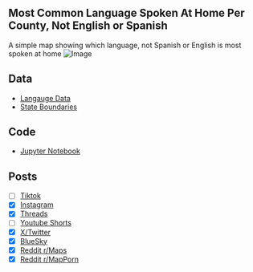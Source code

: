 ## Most Common Language Spoken At Home Per County, Not English or Spanish
A simple map showing which language, not Spanish or English is most spoken at home
![Image](https://drive.google.com/uc?export=view&id=1NXR3uyc_0bVk0n4kMlQD-UbZdQXxegMu)

## Data
* [Langauge Data](https://data.census.gov/table/ACSDT5Y2023.C16001)
* [State Boundaries](https://www.census.gov/geographies/mapping-files/time-series/geo/carto-boundary-file.html)

## Code
* [Jupyter Notebook](FormatData.ipynb)

## Posts
- [ ] [Tiktok]()
- [x] [Instagram](https://www.instagram.com/p/DOGxuNUEcpb/)
- [x] [Threads](https://www.threads.com/@vinemapper/post/DOGxukokQmi)
- [ ] [Youtube Shorts]()
- [x] [X/Twitter](https://x.com/VineMapper/status/1962909452891480292)
- [x] [BlueSky](https://bsky.app/profile/vinemapper.bsky.social/post/3lxuilpafds2d)
- [x] [Reddit r/Maps](https://www.reddit.com/r/Maps/comments/1n6nj1i/most_common_language_spoken_at_home_per_county/)
- [x] [Reddit r/MapPorn](https://www.reddit.com/r/MapPorn/comments/1n6niw7/most_common_language_spoken_at_home_per_county/)
